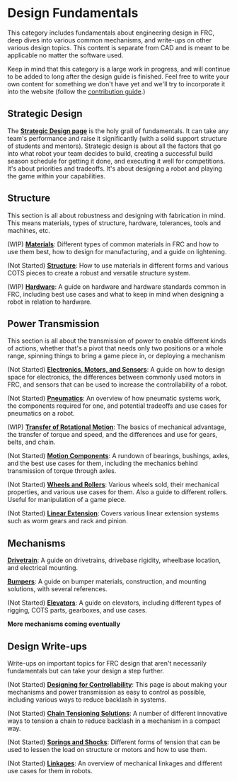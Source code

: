 # Design Fundamentals
This category includes fundamentals about engineering design in FRC, deep dives into various common mechanisms, and write-ups on other various design topics. This content is separate from CAD and is meant to be applicable no matter the software used. 

Keep in mind that this category is a large work in progress, and will continue to be added to long after the design guide is finished. Feel free to write your own content for something we don't have yet and we'll try to incorporate it into the website (follow the [contribution guide](../contribution/methodsOfContributing.md).)

## Strategic Design

The [**Strategic Design page**](strategicDesign.md) is the holy grail of fundamentals. It can take any team's performance and raise it significantly (with a solid support structure of students and mentors). Strategic design is about all the factors that go into what robot your team decides to build, creating a successful build season schedule for getting it done, and executing it well for competitions. It's about priorities and tradeoffs. It's about designing a robot and playing the game within your capabilities. 

## Structure
This section is all about robustness and designing with fabrication in mind. This means materials, types of structure, hardware, tolerances, tools and machines, etc.

(WIP) [**Materials**](structure/materials.md): Different types of common materials in FRC and how to use them best, how to design for manufacturing, and a guide on lightening.

(Not Started) [**Structure**](structure/structure.md): How to use materials in different forms and various COTS pieces to create a robust and versatile structure system.

(WIP) [**Hardware**](structure/hardware.md): A guide on hardware and hardware standards common in FRC, including best use cases and what to keep in mind when designing a robot in relation to hardware.


## Power Transmission
This section is all about the transmission of power to enable different kinds of actions, whether that's a pivot that needs only two positions or a whole range, spinning things to bring a game piece in, or deploying a mechanism

(Not Started) [**Electronics, Motors, and Sensors**](power-transmission/electronics-motors-sensors.md): A guide on how to design space for electronics, the differences between commonly used motors in FRC, and sensors that can be used to increase the controllability of a robot.

(Not Started) [**Pneumatics**](power-transmission/pneumatics.md): An overview of how pneumatic systems work, the components required for one, and potential tradeoffs and use cases for pneumatics on a robot.

(WIP) [**Transfer of Rotational Motion**](power-transmission/rotation.md): The basics of mechanical advantage, the transfer of torque and speed, and the differences and use for gears, belts, and chain.

(Not Started) [**Motion Components**](power-transmission/motion-components.md): A rundown of bearings, bushings, axles, and the best use cases for them, including the mechanics behind transmission of torque through axles.

(Not Started) [**Wheels and Rollers**](power-transmission/wheels-rollers.md): Various wheels sold, their mechanical properties, and various use cases for them. Also a guide to different rollers. Useful for manipulation of a game piece.

(Not Started) [**Linear Extension**](power-transmission/linear-extension.md): Covers various linear extension systems such as worm gears and rack and pinion.


## Mechanisms

[**Drivetrain**](mechanisms/drivetrain.md): A guide on drivetrains, drivebase rigidity, wheelbase location, and electrical mounting.

[**Bumpers**](mechanisms/bumpers.md): A guide on bumper materials, construction, and mounting solutions, with several references.

(Not Started) [**Elevators**](mechanisms/elevators.md): A guide on elevators, including different types of rigging, COTS parts, gearboxes, and use cases.

**More mechanisms coming eventually**

## Design Write-ups
Write-ups on important topics for FRC design that aren't necessarily fundamentals but can take your design a step further.

(Not Started) [**Designing for Controllability**](design-writeups/DFC.md): This page is about making your mechanisms and power transmission as easy to control as possible, including various ways to reduce backlash in systems.

(Not Started) [**Chain Tensioning Solutions**](design-writeups/chainTensioning.md): A number of different innovative ways to tension a chain to reduce backlash in a mechanism in a compact way.

(Not Started) [**Springs and Shocks**](design-writeups/springs-shocks.md): Different forms of tension that can be used to lessen the load on structure or motors and how to use them.

(Not Started) [**Linkages**](design-writeups/linkages.md): An overview of mechanical linkages and different use cases for them in robots.

<br>